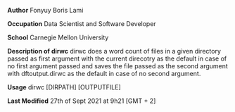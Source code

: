 **Author** Fonyuy Boris Lami

**Occupation** Data Scientist and Software Developer

**School** Carnegie Mellon University

**Description of dirwc**
dirwc does a word count of files in a given directory passed as first argument with the
current direcotry as the default in case of no first argument passed and saves the
file passed as the second argument with dftoutput.dirwc as the default in case of no second
argument.

**Usage**
dirwc [DIRPATH] [OUTPUTFILE]

**Last Modified**
27th of Sept 2021 at 9h21 [GMT + 2]
